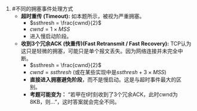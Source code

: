 1. #不同的拥塞事件处理方式 
    *   **超时重传 (Timeout):** 如本题所示，被视为严重拥塞。
        *   $ssthresh = \frac{cwnd}{2}$
        *   $cwnd = 1 \times MSS$
        *   进入慢启动阶段。
    *   **收到3个冗余ACK (快重传)(Fast Retransmit / Fast Recovery):** TCP认为这只是轻微的拥塞，可能只是单个报文丢失。因为网络连接并未完全中断。
        *   $ssthresh = \frac{cwnd}{2}$
        *   $cwnd = ssthresh$ (或在某些实现中是$ssthresh + 3 \times MSS$)
        *   **直接进入拥塞避免阶段**，而不是慢启动。这是与超时事件最大的区别。
        *   **考题可能变为：** “若甲在t时刻收到了3个冗余ACK，此时cwnd为8KB，则...”，这时答案就会完全不同。